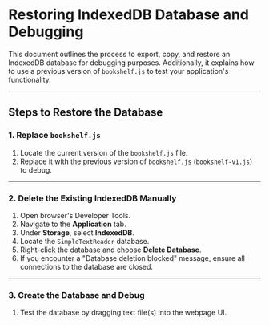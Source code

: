 # Restoring IndexedDB Database and Debugging

This document outlines the process to export, copy, and restore an IndexedDB database for debugging purposes. Additionally, it explains how to use a previous version of `bookshelf.js` to test your application's functionality.

---

## **Steps to Restore the Database**

### **1. Replace `bookshelf.js`**

1. Locate the current version of the `bookshelf.js` file.
2. Replace it with the previous version of `bookshelf.js` (`bookshelf-v1.js`) to debug.

---

### **2. Delete the Existing IndexedDB Manually**

1. Open browser's Developer Tools.
2. Navigate to the **Application** tab.
3. Under **Storage**, select **IndexedDB**.
4. Locate the `SimpleTextReader` database.
5. Right-click the database and choose **Delete Database**.
6. If you encounter a "Database deletion blocked" message, ensure all connections to the database are closed.

---

### **3. Create the Database and Debug**

1. Test the database by dragging text file(s) into the webpage UI.
